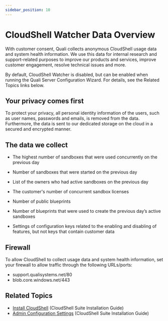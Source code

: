 ```yaml
---
sidebar_position: 10
---
```


# CloudShell Watcher Data Overview

With customer consent, Quali collects anonymous CloudShell usage data and system health information. We use this data for internal research and support-related purposes to improve our products and services, improve customer engagement, resolve technical issues and more.

By default, CloudShell Watcher is disabled, but can be enabled when running the Quali Server Configuration Wizard. For details, see the Related Topics links below.

## Your privacy comes first

To protect your privacy, all personal identity information of the users, such as user names, passwords and emails, is removed from the data. Furthermore, the data is sent to our dedicated storage on the cloud in a secured and encrypted manner.

## The data we collect

- The highest number of sandboxes that were used concurrently on the previous day
    
- Number of sandboxes that were started on the previous day
- List of the owners who had active sandboxes on the previous day
- The customer's number of concurrent sandbox licenses
- Number of public blueprints
- Number of blueprints that were used to create the previous day’s active sandboxes
- Settings of configuration keys related to the enabling and disabling of features, but not keys that contain customer data
    

## Firewall

To allow CloudShell to collect usage data and system health information, set your firewall to allow traffic through the following URLs/ports:

- support.qualisystems.net/80
- blob.core.windows.net/443

## Related Topics

- [Install CloudShell](./install.md) (CloudShell Suite Installation Guide)
- [Admin Configuration Settings](../../configure-products/admin-config-settings.md) (CloudShell Suite Installation Guide)  
